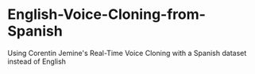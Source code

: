 # English-Voice-Cloning-from-Spanish
Using Corentin Jemine's Real-Time Voice Cloning with a Spanish dataset instead of English
